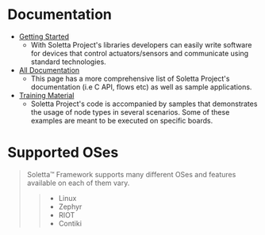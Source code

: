 # Documentation

- [Getting Started](https://github.com/solettaproject/soletta/wiki)
  - With Soletta Project's libraries developers can easily write software for devices that control actuators/sensors and communicate using standard technologies.
- [All Documentation](https://github.com/solettaproject/soletta/wiki/Documentation)
  - This page has a more comprehensive list of Soletta Project's documentation (i.e C API, flows etc) as well as sample applications.
- [Training Material](https://github.com/solettaproject/soletta/wiki/Samples)
  - Soletta Project's code is accompanied by samples that demonstrates the usage of node types in several scenarios. Some of these examples are meant to be executed on specific boards.

# Supported OSes

> Soletta™ Framework supports many different OSes and features available on each of them vary.
> > - Linux
> > - Zephyr
> > - RIOT
> > - Contiki
